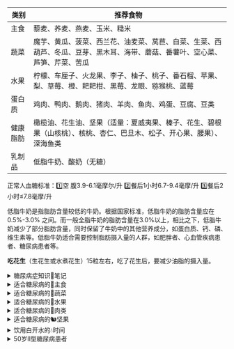 | **类别** | **推荐食物**                                                       |
| ------ | -------------------------------------------------------------- |
| 主食     | 藜麦、荞麦、燕麦、玉米、糙米                                                 |
| 蔬菜     | 魔芋、黄瓜、菠菜、西兰花、油麦菜、莴苣、白菜、生菜、西葫芦、冬瓜、豆芽、黑木耳、海带、蘑菇、番薯叶、空心菜、芦笋、芹菜、苦瓜 |
| 水果     | 柠檬、车厘子、火龙果、李子、柚子、桃子、番石榴、苹果、梨、草莓、橙、耙耙柑、黑莓、龙眼、猕猴桃、蓝莓             |
| 蛋白质    | 鸡肉、鸭肉、鹅肉、猪肉、羊肉、鱼肉、鸡蛋、豆腐、豆类                                     |
| 健康脂肪   | 橄榄油、花生油、坚果（适量：夏威夷果、榛子、花生、碧根果（山核桃）、核桃、杏仁、巴旦木、松子、开心果、腰果）、深海鱼类    |
| 乳制品    | 低脂牛奶、酸奶（无糖）                                                    |

正常人血糖标准：1️⃣空 腹3.9-6.1毫摩尔/升 2️⃣餐后1小时6.7-9.4毫摩/升 3️⃣餐后2小时≤7.8毫摩/升

低脂牛奶是指脂肪含量较低的牛奶。根据国家标准，低脂牛奶的脂肪含量应在 0.5%-3.0% 之间。而一般全脂牛奶的脂肪含量在3.0%以上，相比之下，低脂牛奶减少了部分脂肪含量，同时保留了牛奶中的其他营养成分，如蛋白质、钙、磷、维生素等。低脂牛奶适合需要控制脂肪摄入量的人群，如肥胖者、心血管疾病患者、糖尿病患者等。

**吃花生**（生花生或水煮花生）15粒左右，吃了花生后，要减少油脂的摄入量。

<details>
<summary>糖尿病症知识📝笔记</summary>

我们通常提到的 **“血糖”** ，特指空腹血糖值。这是在你 **空腹8至10小时后** 测量得到的数值，最能准确反映你身体的血糖水平。

正常人的空腹血糖应介于3.9到6.1毫摩尔之间。如果超过6.1但不足7.0毫摩尔/升，这被称为“糖耐量减低”。

这意味着你有血糖偏高的风险，但尚未达到糖尿病的程度。如果空腹血糖值超过7.0毫摩尔/升，那就需要警惕了，可能你已经步入了糖尿病的门槛。

**糖尿病的诊断标准** 仍为空腹血糖≥7.0mmol/L，或者随机血糖≥11.1mmol/L，又或者糖化血红蛋白（HbA1c）≥6.5%，满足其中一条就能诊断。

**糖化血红蛋白数值高于 7% 时**，糖尿病患者的并发症风险显著增加。

**50 岁糖尿病患者血糖控制范围**

**空腹血糖：** 一般控制在 4.4-7.0mmol/L，低于 4.4mmol/L 易引发低血糖，高于 7.0mmol/L 会增加并发症风险。

**餐后血糖：** 餐后 2 小时血糖应控制在 10.0mmol/L 以下，否则会加重胰岛负担，增加心血管疾病等并发症风险。

**糖尿病每年必做的检查项目**
1、大生化包括血脂尿酸肝功和肾功，可以对我们的身体状况有一个基本的评价。
2、糖化血红蛋白的检测，可以反映我们最近3个月的总体血糖平均值，比单次的血糖更有价值。
3、尿微量蛋白的检测，尿微量蛋白检测可以发现最早期的肾脏病变，每一年可以做一次。
4、眼底的筛查，因为糖尿病很容易引起视网膜病变。

早睡早起，身体好，这话一点不假。每天晚上，当夜幕降临，城市的喧嚣渐渐褪去，糖友们就该准备上床睡觉了，**争取 10 点左右就进入梦乡**。想象一下，躺在柔软的床上，拉上窗帘，关上灯，在静谧的环境里，让身心彻底放松，很快就能进入甜甜的梦乡。**早晨 6 点多，伴着晨曦起床**，充足的睡眠能让内分泌保持平衡，为一天的血糖稳定打下基础。

吃饭也得讲究，按时按量是关键。**每天固定时间开饭**，到点了，肠胃就像听到闹钟一样，开始工作。每顿饭的量也要固定，别一顿吃多一顿吃少，把肠胃都搞糊涂了。少吃升糖指数高的食物，像白米饭、白糖这些，能不吃就不吃。吃饭也别吃太饱，七八分饱刚刚好，既满足了口腹之欲，又不给血糖找麻烦。两餐之间要是饿了，可以适当加餐，吃点低糖水果、坚果啥的，垫垫肚子。

**进餐顺序也做了调整**，先吃蛋白质类食物，像鸡蛋、豆腐、鱼肉啥的，让肚子有点饱腹感，接着吃菜，各种青菜、菌菇，吃得肚子差不多半饱了，最后才吃碳水化合物，像米饭、面条。

运动更是不能少，坚持每天锻炼，才能让血糖乖乖听话。不管是散步、慢跑，还是打太极，选一种适合自己的运动方式，然后坚持下去。就像我的一位糖友，以前身体虚弱，走几步路就气喘吁吁，后来他开始每天坚持散步，从几百米慢慢增加到几千米，现在身体越来越硬朗，血糖也控制得不错。

每周坚持至少150分钟的中等强度有氧运动，像快走、慢跑、游泳等。在控制碳水化合物摄入总量的前提下，患者如果选择碳水化合物含量较低的水果作为加餐，有助于减轻胰腺的负担。“锻炼时一般应选择有氧运动，包括慢跑、快步走、自行车、游泳、跳舞、健身操、跳绳、上楼梯、划船、太极拳以及非竞技性的乒乓球、篮球和羽毛球等。每天应坚持循序渐进的训练，累计达30分钟，每周至少锻炼3至5次。健身时应根据自身的身体状况和健身需求有针对性地加以选择，不宜选择过于剧烈的运动项目。如脑力劳动者因用脑频繁，易患高血压、神经衰弱等疾患，可选择那些促进脑细胞发育、提高心肺功能的项目，如爬山、打太极拳等；身体肥胖易患高血糖者，运动时可选择强度小、灵活、轻松的项目，如步行、慢跑、骑自行车等；以降血脂、抗衰老为目的者，可选择健身跑；以防高血压为目的者，可选择散步、骑自行车、游泳等项目。”闫朝丽介绍。

### 糖尿病人如何选购牛奶？

虽然糖尿病患者可以喝牛奶，但市面上的牛奶种类繁多，让人眼花缭乱。选对了牛奶，可能对身体有益；可要是选错了，反而会给身体带来伤害。所以，糖尿病患者在选购牛奶时，一定要格外注意。

**三种牛奶，推荐喝**

纯牛奶：新鲜纯牛奶的血糖指数是 27.6，属于 GI 值低的食物。这意味着，无论糖尿病患者选择的是巴氏消毒的鲜牛奶、全脂奶还是脱脂奶，只要是纯牛奶，对血糖的影响都不大。就像李大爷买的脱脂纯牛奶，就是一个不错的选择。

脱脂牛奶：很多人认为全脂牛奶脂肪含量高，其实不然。每 100 克全脂奶，脂肪含量一般为 3 - 3.5 克。以一盒 250 克的牛奶来计算，摄取的脂肪只有 8 克左右，甚至还不及红肉的脂肪含量。所以，喝全脂奶还是喝脱脂奶，完全可以根据自己的喜好来决定。

酸奶：酸奶不仅美味可口，还对糖尿病患者的身体有不少好处。它可以促进肠道有益菌群的繁殖，抑制有害菌的生长，改善便秘问题，还能提高免疫力。即便有些酸奶加了糖，其 GI 值也小于 50，属于低 GI 值食物，糖尿病患者可以放心饮用。对于那些乳糖不耐受的糖友来说，用酸奶替代牛奶更是个不错的选择。

建议糖友把加餐的食物换成低热量高营养的**蔬菜水果、奶制品、原味坚果**，**远离高脂肪高热量低膳食纤维**的食物。

`Gmeek-html<div class="ImgLazyLoad-circle"></div><img data-fancybox="gallery" img-src="/assets1/file/2025/03/糖尿病的并发症.jpg" style="width: 100%;">`
</details>

<details>
<summary>适合糖尿病的🍚主食</summary>

**1、藜麦：** 升糖指数约为 35，是低升糖指数食物。藜麦含有丰富的膳食纤维、蛋白质和多种营养成分，其膳食纤维可以减缓糖分的吸收速度，对血糖影响较小。<br>
**2、荞麦：** 升糖指数约为 54，属于低升糖指数食物。荞麦含有丰富的膳食纤维、黄酮类化合物等，这些成分能降低糖分的吸收速度，有助于控制血糖。\
**3、燕麦：** 升糖指数约为 55，属于低升糖指数食物。燕麦富含 β- 葡聚糖等膳食纤维，可增加饱腹感，延缓碳水化合物的消化和吸收，从而稳定血糖。\
**4、玉米：** 升糖指数约为 55，属于低升糖指数食物。玉米中的膳食纤维有助于延缓血糖反应，且富含多种营养物质，适合糖尿病患者适量食用。\
**5、糙米：** 升糖指数约为 70，属于中升糖指数食物。糙米保留了大部分的米糠和胚芽，膳食纤维较多，消化吸收相对较慢，能在一定程度上延缓血糖上升。\
\
**1.玉米 (Gl:55)**\
✅推荐:煮玉米、蒸玉米\
❎不推荐:烤玉米\
🟫食用量:每餐350-520克(带棒芯玉米)\
🟥注意:糯玉米中支链淀粉含量高，升糖速度快，应选择老玉米或甜玉米\
\
**2.薯类：芋头(Gl:48)、山药(Gl:51)、土豆(Gl:62)等**\
✅推荐:煮、蒸等烹调方法\
❎不推荐:芋泥、土豆泥、拔丝山药、烤土豆、炸土豆、薯条、薯片等\
🟫食用量:每餐200-300克\
🟥注意::薯类煮得越烂软升糖越快，因此煮熟就行。\
\
**3.燕麦片粥(Gl:55)**\
✅推荐:纯燕麦片粥、牛奶燕麦粥、红豆燕麦粥\
❎不推荐:即食燕麦粥、膨化燕麦片、复合燕麦片\
🟫食用量:每餐50-75克\
🟥注意::加工燕麦片的吸收速度快，升糖也快，应选择生燕麦片煮粥。\
\
**4.杂粮饭：燕麦饭(Gl:42%)莜麦饭(Gl:49%)黑米饭(Gl:55%)等**\
✅推荐:蒸米饭、煮米饭\
❎不推荐:高压锅煮饭、即食米饭\
🟫食用量:每餐25-50克\
v:(1)杂粮与大米按1:2的比例烹调即可。不建议只吃杂粮。(2)不吃糯性杂粮，如糯黄米、黏小米、粘高粱等。\
\
**5.杂粮饼：玉米饼(GI:46)、养麦玉米面煎饼(GI:51)**\
✅推荐:烙饼、卷饼、鸡蛋饼\
❎不推荐:葱油饼、酱香饼、酥饼\
🟫食用量:每餐70-100克\
🟥注意::面粉发酵后吸收率提高，升糖更快，如玉米面窝头GI为65%，荞麦面馒头GI为67%。因此选择不发酵的杂粮饼更佳。\
\
**6.全麦面包：全麦粉面包(Gl:69)、50%-80%碎小麦粒面包(Gl:52)**\
✅推荐:全麦吐司、全麦法棍、全麦欧包等\
❎不推荐:起酥面包、夹心面包、奶油面包等\
🟫食用量:每餐70-100克\
🟥注意::全麦含量越高，麦粒越完整，升糖速度越慢。大多数市售的全麦面包中全麦的含量很少，有的还添加了糖、黄油等配料，升糖速度快。因此，最好自己做面包。如要购买一定查看配料表，选择全麦含量在50%以上，配料只添加了酵母、水、盐的全麦面包。
</details>
<details>
<summary>适合糖尿病的🥬蔬菜</summary>

**1、魔芋：** 升糖指数极低，几乎可以忽略不计，富含魔芋多糖等膳食纤维，能增加饱腹感，减少食物摄入。\
**2、黄瓜：** 升糖指数约 15，水分含量高，碳水化合物少，是糖尿病患者的理想蔬菜。\
**3、菠菜：** 升糖指数约 15，富含多种维生素和矿物质，几乎不含碳水化合物，对血糖影响极小。\
**4、西兰花：** 升糖指数约 15，富含膳食纤维和维生素，有助于增加饱腹感且不引起血糖大幅波动。\
**5、油麦菜：** 升糖指数约 15，水分足、膳食纤维丰富，对血糖影响小。\
**6、莴苣：** 升糖指数约 15，含有丰富的膳食纤维和维生素，对血糖影响小。\
**7、白菜：** 升糖指数约 15，富含维生素和膳食纤维，热量低，适合糖尿病患者食用。\
**8、生菜：** 升糖指数约 15，富含维生素和膳食纤维，热量极低，对血糖影响甚微。\
**9、西葫芦：** 升糖指数约 18，含有丰富的维生素和纤维素，能延缓碳水吸收，利于血糖控制。\
**10、冬瓜：** 升糖指数约 21，水分含量高，热量低，有助于控制血糖。\
**11、豆芽：** 升糖指数约 22，富含维生素 C 和膳食纤维，碳水化合物含量低，血糖反应小。\
**12、黑木耳：** 升糖指数约 26，富含膳食纤维和多种矿物质，能增加饱腹感，对血糖影响小。\
**13、海带：** 升糖指数约 26，含有丰富的海带多糖等膳食纤维，能延缓食物消化吸收，稳定血糖。\
**14、蘑菇：** 升糖指数约 26，富含膳食纤维和多种营养成分，能增加饱腹感且不升高血糖。\
**15、番薯叶：** 升糖指数约 27，富含膳食纤维、维生素和矿物质，有助于控制血糖。\
**16、空心菜：** 升糖指数约 29，富含膳食纤维和多种维生素，有助于稳定血糖。\
**17、芦笋：** 升糖指数约 32，富含多种氨基酸和膳食纤维，热量低，有助于控制血糖。\
**18、芹菜：** 升糖指数约 32，富含纤维素，可促进肠道蠕动，减少糖分吸收。\
**19、苦瓜：** 升糖指数约 34，含有苦瓜皂苷等成分，有类似胰岛素作用，可降低血糖。
</details>

<details>
<summary>适合糖尿病的🍎水果</summary>


**1、柠檬：** 升糖指数非常低，通常不超过 20，因其含糖量极少。\
\
**2、车厘子：升糖指数约为 22** ，属于低升糖指数水果。车厘子含有丰富的维生素 C、铁等营养成分，对血糖影响较小。\
\
**3、火龙果：升糖指数约为 25** ，属于低升糖指数水果。虽然火龙果吃起来甜度不高，但它含有一定量的膳食纤维，能够延缓糖分吸收。\
\
**4、李子：升糖指数约为 24** ，属于低升糖指数水果。\
\
**5、柚子：升糖指数约为 25** ，属于低升糖指数水果。柚子含有类似胰岛素样成分，有一定的降糖作用，适合糖尿病患者食用。\
\
**6、桃子：升糖指数约为 28** ，属于低升糖指数食物。桃子含有多种维生素和膳食纤维，消化吸收相对较慢，有助于稳定血糖。\
\
**7、番石榴：升糖指数约为 29** ，属于低升糖指数水果。\
\
**8、苹果：升糖指数约为 36** ，属于低升糖指数水果。苹果富含果胶等膳食纤维，可增加饱腹感，延缓糖分吸收。\
\
**9、梨：升糖指数约为 36** ，同样是低升糖指数水果。梨的水分含量高，膳食纤维丰富，对血糖影响较小。\
\
**10、草莓：升糖指数约为 40** ，属于低升糖指数水果。草莓富含维生素 C、果胶等营养成分，含糖量较低，血糖生成速度较慢。\
\
**11、橙：升糖指数约为 43** ，属于低升糖指数水果。橙子富含维生素 C 和类黄酮等营养成分，有助于降低胆固醇，对血糖影响较小。\
\
**12、耙耙柑：升糖指数约为 43** ，属于低升糖指数水果。耙耙柑水分足、甜度高，但适量食用不会引起血糖快速上升。\
\
**13、黑莓：升糖指数约为 45** ，属于低升糖指数水果。\
\
**14、龙眼：升糖指数约为 50** ，属于中升糖指数水果。龙眼含糖量较高，食用后血糖上升速度相对较快，应适量食用。\
\
**15、猕猴桃：升糖指数约为 52** ，属于中升糖指数水果。猕猴桃富含维生素 C、维生素 K、膳食纤维等营养成分，适量食用有助于控制血糖。\
\
**16、蓝莓：升糖指数约为 53** ，属于中升糖指数水果。蓝莓富含花青素等抗氧化物质，适量食用对血糖影响不大。\
\
**对于血糖不稳定的糖尿病患者，选择水果时要更加谨慎，以下是一些建议：**\
**选择低升糖指数且含糖量低的水果**\
**1、柚子：升糖指数约为25** ，含有类似胰岛素样成分，有一定的降糖作用，且含糖量较低，适合血糖不稳定的糖尿病患者少量食用。\
**2、草莓：升糖指数约为40** ，富含维生素C、果胶等营养成分，含糖量不高，血糖生成速度较慢。\
**3、车厘子：升糖指数约为22**，含有丰富的维生素C、铁等营养成分，对血糖影响较小，但要注意控制食用量，因为其热量相对较高。\
\
**严格控制食用量**\
即使是低升糖指数的水果，也不能过量食用。一般建议每次食用水果的量不超过100克，如半个苹果、5颗草莓、10颗车厘子等。\
\
**关注血糖变化**\
在食用水果前后要密切监测血糖，观察血糖的变化情况，了解不同水果对自己血糖的影响，以便调整饮食和治疗方案。\
\
**选择合适的食用时间**\
建议在两餐之间食用水果，如上午10点或下午3点左右，避免在餐后立即吃水果，以免引起血糖波动。\
\
血糖不稳定的糖尿病患者在选择水果时要谨慎，以保证血糖的稳定控制。如果血糖波动较大，应及时就医，调整治疗方案。\
\
**糖尿病患者选择水果时，可参考以下根据升糖指数（GI）的建议：**\
**优先选择低升糖指数水果（GI＜55）**\
如苹果、梨、桃、草莓、蓝莓、火龙果、柚子、车厘子等。这些水果富含膳食纤维、维生素和矿物质等营养成分，消化吸收相对较慢，食用后血糖上升速度较为缓慢，对血糖的影响较小。例如苹果，其升糖指数约为36，富含果胶等膳食纤维，可增加饱腹感，延缓糖分吸收。\
\
**适量食用中升糖指数水果（GI 55-70）**\
如蓝莓、猕猴桃、释迦果、龙眼等。这些水果虽然含糖量相对较高，但在血糖控制稳定的情况下，糖尿病患者可以适量食用。比如猕猴桃，升糖指数约为52，富含维生素C等营养成分，但食用时要注意控制量，一般建议每次食用不超过100克。\
\
**谨慎食用高升糖指数水果（GI＞70）**\
如榴莲、荔枝、甘蔗等。这些水果含糖量高，食用后会导致血糖快速上升，不利于血糖的控制。糖尿病患者在血糖不稳定时应避免食用，即使血糖控制较好，也需严格控制食用量，并密切监测血糖。\
\
糖尿病患者选择水果还需结合自身血糖情况，在两餐之间食用，不建议在餐后立即吃水果，以免引起血糖波动。食用水果后要适当减少主食的摄入量，以保证每日总热量的平衡。
</details>
<details>
<summary>适合糖尿病的🥩肉类</summary>


这些食物通常不直接用升糖指数来衡量，因为它们主要提供蛋白质和脂肪，碳水化合物含量低，对血糖的直接影响较小。不过，在特定的烹饪方式或搭配下，它们可能会间接影响血糖上升速度。以下是这些食物的大致情况：\
\
**1、鸡肉：** 蛋白质含量高，脂肪含量相对较低，不含大量能快速升高血糖的碳水化合物，一般不会引起血糖快速上升。\
\
**2、鸭肉：** 含有一定量的蛋白质和脂肪，碳水化合物含量极少，对血糖影响不显著。但如果采用油炸等方式烹饪，可能会增加油脂摄入，间接影响血糖控制。\
\
**3、鹅肉：** 与鸭肉类似，富含蛋白质和脂肪，对血糖的直接影响较小。但烹饪过程中如果添加大量糖类等调料，可能会增加食物的升糖潜力。\
\
**4、猪肉：** 蛋白质和脂肪含量丰富，基本不含可快速升高血糖的成分。不过，食用过多的猪肉，尤其是肥猪肉，可能会导致热量摄入过多，进而影响血糖的长期控制。\
\
**5、羊肉：** 蛋白质含量高，脂肪含量也较为丰富，通常不含大量可迅速升高血糖的物质。但羊肉的脂肪热量较高，过量食用不利于血糖的稳定。\
\
**6、鱼肉：** 是优质蛋白质的良好来源，富含不饱和脂肪酸，碳水化合物含量极低，正常食用不会对血糖产生明显影响。\
\
**7、鸡蛋：** 富含蛋白质、脂肪、维生素和矿物质等营养成分，几乎不含碳水化合物，一般情况下对血糖影响较小。\
\
**8、豆腐：** 由大豆制成，富含植物蛋白，含有一定量的脂肪和少量碳水化合物，升糖作用不明显。\
\
**9、豆类：** 如黄豆、黑豆等，富含蛋白质、膳食纤维、维生素和矿物质等。虽然含有一定量的碳水化合物，但由于膳食纤维的存在，其消化吸收相对较慢，对血糖的影响相对较小。
</details>
<details>
<summary>适合糖尿病的🐿️坚果</summary>

**1、夏威夷果：升糖指数约为 13** ，富含单不饱和脂肪酸、蛋白质、膳食纤维等营养成分，脂肪含量高但碳水化合物含量低，升糖指数很低。\
\
**2、榛子：升糖指数约为 13**\
**营养功效：** 富含维生素 E 和 OMEGA-3 脂肪酸，，脂肪含量较高，而碳水化合物含量相对较少，食用后血糖上升速度较为缓慢，可以有效抗炎，帮助降低血管炎症反应，保护血管健康，促进胰岛的有效利用，有助于糖尿病患者控制血糖。\
**食用建议：** 每天食用一小把榛子，约 10 颗左右即可。\
\
**3、花生：升糖指数约为 14**\
**营养功效：** 含有大量的蛋白质、健康的脂肪、膳食纤维和维生素 E 等，其脂肪含量较高，而可消化碳水化合物含量相对较低，膳食纤维也有助于延缓碳水化合物的吸收，有助于增加饱腹感和控制血糖，对心脏和神经系统健康也有好处。\
**食用建议：** 选择原味、未加工的花生，每天食用量控制在一小把左右。可以将花生煮着吃或者直接吃原味花生仁。\
\
**4、碧根果（山核桃）：升糖指数约为 14** ，其营养丰富，以不饱和脂肪酸为主，还含有蛋白质、维生素和矿物质等，由于脂肪含量较高，碳水化合物相对较少，所以升糖指数低。\
**5、核桃：升糖指数约为 15**\
**营养功效：** 核桃中的 ω-3 脂肪酸具有抗炎作用，有助于保护心血管健康，可以帮助降低糖尿病并发症的出现几率。而且核桃还含有丰富的纤维素，可以减缓葡萄糖的吸收，避免血糖波动。\
**食用建议：** 每天食用 2-3 个核桃为宜，可直接食用，也可以搭配酸奶、水果等一起食用。\
\
**6、杏仁：升糖指数约为 15**\
**营养功效：** 富含不饱和脂肪酸、纤维素和镁等营养成分，这些成分可以有效帮助身体增强胰岛素的敏感性，降低血糖水平。此外，杏仁中的植物固醇和纤维还可以降低胆固醇水平，对心血管健康有益。\
**食用建议：** 建议糖尿病患者每天吃一小把杏仁，约 10 颗左右，可在两餐之间食用，既能满足口腹之欲，又能帮助稳定血糖水平。\
\
**7、巴旦木：升糖指数约为 16**\
**营养功效：** 富含蛋白质、纤维、维生素 E 和 B 族维生素等。巴旦木中的植物固醇和纤维可以帮助降低胆固醇水平，对心血管健康有益，膳食纤维可以延缓食物在胃肠道内的消化吸收，进而使血糖上升速度较为平稳，同时也有助于控制血糖。\
**食用建议：** 每日摄入量以不超过 30 克为宜，可以在早餐时搭配牛奶、面包食用，或者在感到饥饿时作为零食食用。\
\
**8、松子：升糖指数约为 16** ，含有大量的不饱和脂肪酸、蛋白质、碳水化合物等营养成分，其中碳水化合物含量相对不高，且不饱和脂肪酸有助于维持心血管健康，对血糖影响不大。\
\
**9、开心果：升糖指数约为 22**\
**营养功效：** 富含膳食纤维和 OMEGA-3 脂肪酸，膳食纤维可以延缓食物在胃肠道内的消化吸收，能够帮助延缓餐后血糖的上升。而且开心果的天然甜味也能在一定程度上满足糖尿病患者的甜食需要。\
**食用建议：** 建议每天吃 10-15 颗开心果，选择无盐、无糖的原味开心果更佳。\
\
**10、腰果：升糖指数约为 25**\
**营养功效：** 含有丰富的镁元素，镁元素能够有效提高胰岛的敏感性，帮助调节血糖水平。同时，腰果还富含蛋白质和不饱和脂肪酸，对身体有益，适量食用不会引起血糖的快速上升。\
。 **食用建议：** 每天控制在 10-15 颗腰果，可以作为下午茶小零食食用。\
\
**食用建议**\
**1、控制摄入量：** 每天食用约30克（一小把）为宜。\
**2、选择原味坚果：** 避免盐焗或糖渍的加工产品。\
**3、搭配其他食物：** 如与低升糖指数水果或酸奶一起食用，有助于平衡血糖。\
\
**注意事项**\
1、监测血糖变化，根据自身情况调整摄入量。\
2、建议咨询医生或营养师，制定个性化饮食计划。\
\
总之，糖尿病患者可以通过合理选择和适量食用坚果来享受其健康益处，同时保持血糖稳定。
</details>
<details>
<summary>饮用白开水的💧时间</summary>

**早晨起床后**\
经过一夜的睡眠，身体会通过呼吸、出汗等方式流失一部分水分，导致血液黏稠度增加。此时喝一杯白开水，能够补充身体水分，降低血液黏稠度，促进血液循环，帮助身体更好地代谢废物，还能刺激肠胃蠕动，预防便秘。\
\
**饭前半小时左右**\
适量饮用白开水可以增加饱腹感，减少正餐的进食量，有助于控制体重。同时，还能促进胃酸分泌，帮助消化食物。但要注意不要喝太多，以免冲淡胃酸，影响消化功能。\
\
**饭后半小时至一小时**\
饭后适量饮水有助于促进胃肠蠕动，帮助消化食物，减轻胃肠负担。但不宜在饭后立即大量饮水，否则可能会引起消化不良等问题。\
\
**运动前后**\
运动前适量饮水可以补充身体水分，提高运动表现，预防运动中脱水。运动过程中，如果运动时间较长或强度较大，也需要适时补充水分，一般每15-20分钟饮用150-200毫升为宜。运动后，身体会因出汗而流失大量水分和电解质，此时应及时补充白开水，以维持身体的水平衡。\
\
**感觉口渴时**\
当感到口渴时，说明身体已经处于轻度缺水状态，此时应及时饮用白开水来补充水分。不要等到口渴难耐时才喝水，长期如此可能会对身体健康造成不利影响。
</details>

<details>
<summary>50岁Ⅱ型糖尿病患者</summary>

1. **50岁糖尿病患者血糖控制范围**
    - **空腹血糖**：一般控制在4.4-7.0mmol/L，低于4.4mmol/L易引发低血糖，高于7.0mmol/L会增加并发症风险。
    - **餐后血糖**：餐后2小时血糖应控制在10.0mmol/L以下，否则会加重胰岛负担，增加心血管疾病等并发症风险。
2. **糖尿病2型治疗药物选择**
    - **二甲双胍**：一线用药，抑制肝糖输出，增加外周组织对葡萄糖摄取利用，适合超重或肥胖患者，有心血管保护作用。
    - **磺酰脲类药物**：刺激胰岛β细胞分泌胰岛素，适用于胰岛β细胞尚有功能患者，不同药物特点和风险有差异，长期使用可能致胰岛功能衰退。
    - **α-糖苷酶抑制剂**：抑制碳水化合物肠道吸收，降低餐后血糖，适用于以碳水化合物为主食且餐后血糖高患者，有胃肠道不良反应。
    - **胰岛素增敏剂**：激活PPARγ提高胰岛素敏感性，改善胰岛素抵抗，适合胰岛素抵抗患者，可致体重增加、水肿、肝功能异常，心功能不全者慎用。
    - **DPP-4抑制剂**：抑制DPP-4活性，以葡萄糖依赖方式调节胰岛素和胰高血糖素分泌，降糖温和，低血糖发生率低，不增加体重，可联合用药。**（磷酸瑞格列汀片）**
    - **SGLT2抑制剂**：抑制肾小管重吸收葡萄糖，使糖从尿排出，降糖不依赖胰岛素分泌，有降压、减重、降心血管事件风险等益处，可能增加泌尿生殖系统感染风险。**（脯氨酸恒格列净片）**
3. **50岁以上糖尿病患者降糖方法及理想血糖值**
    - **降糖方法**
        - **饮食疗法**：调整食物种类和摄入量，减少高糖高脂食物，增加膳食纤维，少食多餐。
        - **运动疗法**：每周至少150分钟中等强度有氧运动，制定个性化锻炼计划。
        - **血糖监测**：定期监测空腹及餐后血糖，了解血糖波动以指导饮食和用药。
        - **药物治疗**：饮食和运动控制不佳时遵医嘱用药，包括口服降糖药和胰岛素等。
    - **理想血糖值**
        - **理想范围**：空腹4.4-6.1mmol/L，餐后两小时低于7.8mmol/L；有特殊情况可适当放宽，空腹最好低于7.0mmol/L，餐后两小时控制在10.0mmol/L以内。
        - **监测调整**：定期监测并依血糖调整方案，糖化血红蛋白≥9%时，空腹血糖目标降至6.5mmol/L左右，餐后两小时≤8.5mmol/L 。 
	
	</details>